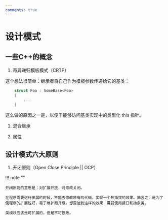 ```yaml
---
comments: true
---
```


# 设计模式

## 一些C++的概念

1. 奇异递归模板模式（CRTP）

这个想法很简单：继承者将自己作为模板参数传递给它的基类：

``` cpp
    struct Foo : SomeBase<Foo>
    {
        ...
    }
```

这么做的原因之一是，以便于能够访问基类实现中的类型化 this 指针。

1. 混合继承

2. 属性

## 设计模式六大原则

1. 开闭原则（Open Close Principle || OCP）

!!! note ""

    开闭原则的意思是：对扩展开放，对修改关闭。

    在程序需要进行拓展的时候，不能去修改原有的代码，实现一个热插拔的效果。简言之，是为了使程序的扩展性好，易于维护和升级。想要达到这样的效果，需要使用接口和抽象类。

    类模块应该是可扩展的，但是不可修改。

